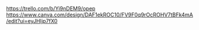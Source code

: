 https://trello.com/b/Yi9nDEM9/opep
https://www.canva.com/design/DAF1ekROC10/FV9F0q9rOcROHV7tBFk4mA/edit?ui=eyJHIjp7fX0

